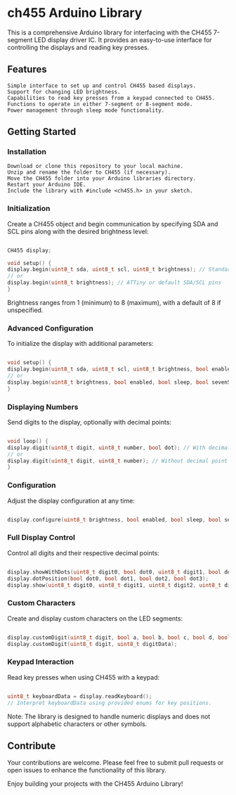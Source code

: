  # ch455 Arduino Library

This is a comprehensive Arduino library for interfacing with the CH455 7-segment LED display driver IC. It provides an easy-to-use interface for controlling the displays and reading key presses.
 ## Features

    Simple interface to set up and control CH455 based displays.
    Support for changing LED brightness.
    Capabilities to read key presses from a keypad connected to CH455.
    Functions to operate in either 7-segment or 8-segment mode.
    Power management through sleep mode functionality.

 ## Getting Started
 ### Installation

    Download or clone this repository to your local machine.
    Unzip and rename the folder to CH455 (if necessary).
    Move the CH455 folder into your Arduino libraries directory.
    Restart your Arduino IDE.
    Include the library with #include <ch455.h> in your sketch.

 ### Initialization

Create a CH455 object and begin communication by specifying SDA and SCL pins along with the desired brightness level:
 ```cpp 

CH455 display;

void setup() {
display.begin(uint8_t sda, uint8_t scl, uint8_t brightness); // Standard initialization with custom SDA/SCL
// or
display.begin(uint8_t brightness); // ATTiny or default SDA/SCL pins
}
 ``` 

Brightness ranges from 1 (minimum) to 8 (maximum), with a default of 8 if unspecified.
 ### Advanced Configuration

To initialize the display with additional parameters:
 ```cpp 

void setup() {
display.begin(uint8_t sda, uint8_t scl, uint8_t brightness, bool enabled, bool sleep, bool sevenSegment);
// or
display.begin(uint8_t brightness, bool enabled, bool sleep, bool sevenSegment);
}
 ``` 
 ### Displaying Numbers

Send digits to the display, optionally with decimal points:
 ```cpp 

void loop() {
display.digit(uint8_t digit, uint8_t number, bool dot); // With decimal point
// or
display.digit(uint8_t digit, uint8_t number); // Without decimal point
}
 ``` 
 ### Configuration

Adjust the display configuration at any time:
 ```cpp 

display.configure(uint8_t brightness, bool enabled, bool sleep, bool sevenSegment);
 ``` 
 ### Full Display Control

Control all digits and their respective decimal points:
 ```cpp 

display.showWithDots(uint8_t digit0, bool dot0, uint8_t digit1, bool dot1, uint8_t digit2, bool dot2, uint8_t digit3, bool dot3);
display.dotPosition(bool dot0, bool dot1, bool dot2, bool dot3);
display.show(uint8_t digit0, uint8_t digit1, uint8_t digit2, uint8_t digit3);
 ``` 
 ### Custom Characters

Create and display custom characters on the LED segments:
 ```cpp 

display.customDigit(uint8_t digit, bool a, bool b, bool c, bool d, bool e, bool f, bool g, bool dot);
display.customDigit(uint8_t digit, uint8_t digitData);
 ``` 
 ### Keypad Interaction

Read key presses when using CH455 with a keypad:
 ```cpp 

uint8_t keyboardData = display.readKeyboard();
// Interpret keyboardData using provided enums for key positions.
 ``` 

Note: The library is designed to handle numeric displays and does not support alphabetic characters or other symbols.
 ## Contribute

Your contributions are welcome. Please feel free to submit pull requests or open issues to enhance the functionality of this library.

Enjoy building your projects with the CH455 Arduino Library!
